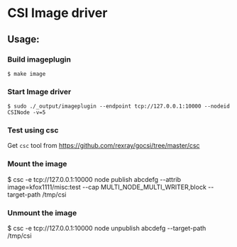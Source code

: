 # CSI Image driver

## Usage:

### Build imageplugin
```
$ make image
```

### Start Image driver
```
$ sudo ./_output/imageplugin --endpoint tcp://127.0.0.1:10000 --nodeid CSINode -v=5
```

### Test using csc
Get ```csc``` tool from https://github.com/rexray/gocsi/tree/master/csc

### Mount the image
$ csc -e tcp://127.0.0.1:10000 node publish abcdefg --attrib image=kfox1111/misc:test --cap MULTI_NODE_MULTI_WRITER,block --target-path /tmp/csi

### Unmount the image
$ csc -e tcp://127.0.0.1:10000 node unpublish abcdefg --target-path /tmp/csi
